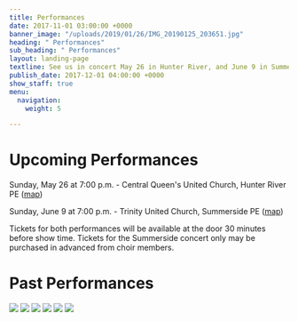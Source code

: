 ```yaml
---
title: Performances
date: 2017-11-01 03:00:00 +0000
banner_image: "/uploads/2019/01/26/IMG_20190125_203651.jpg"
heading: " Performances"
sub_heading: " Performances"
layout: landing-page
textline: See us in concert May 26 in Hunter River, and June 9 in Summerside
publish_date: 2017-12-01 04:00:00 +0000
show_staff: true
menu:
  navigation:
    weight: 5

---
```

# Upcoming Performances

Sunday, May 26 at 7:00 p.m. - Central Queen's United Church, Hunter River PE ([map](https://goo.gl/maps/8BsDwLN2jLK2))

Sunday, June 9 at 7:00 p.m. - Trinity United Church, Summerside PE ([map](https://goo.gl/maps/nuzN7oMkWLG2))

Tickets for both performances will be available at the door 30 minutes before show time. Tickets for the Summerside concert only may be purchased in advanced from choir members.

# Past Performances

![](/uploads/2019/01/30/concertposterchristmas2018.jpg)
![](/uploads/2019/01/30/concertposterspring2018.jpg)
![](/uploads/2019/01/30/concertposterchristmas2017.jpg)
![](/uploads/2019/01/30/concertposterspring2017.jpg)
![](/uploads/2019/01/30/concertposterchristmas2016.jpg)
![](/uploads/2019/01/30/concertposterspring2016.jpg)